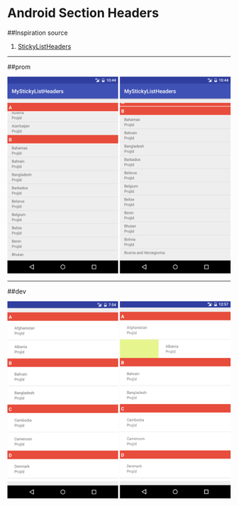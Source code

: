 # Android Section Headers

##Inspiration source 

1) [StickyListHeaders][id]

[id]:https://github.com/emilsjolander/StickyListHeaders

  ***
 ##prom
 
<img src="https://github.com/Muhammadsafarali/Android_sticky_list_headers/blob/master/Screenshot_20161026-134655.png" width="250">
<img src="https://github.com/Muhammadsafarali/Android_sticky_list_headers/blob/master/Screenshot_20161026-134701.png" width="250">

  ***
 ##dev
 
 <img src="https://github.com/Muhammadsafarali/Android_sticky_list_headers/blob/master/MyStickyListHeaders1.png" width="250">
 <img src="https://github.com/Muhammadsafarali/Android_sticky_list_headers/blob/master/MyStickyListHeaders4.png" width="250">
